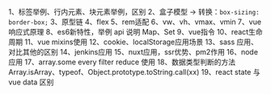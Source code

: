 1、标签举例、行内元素、块元素举例，区别
2、盒子模型 -> 转换：`box-sizing: border-box;`
3、原型链
4、flex
5、rem适配
6、vw、vh、vmax、vmin
7、vue响应式原理
8、es6新特性，举例 api 说明 Map、Set
9、vue指令
10、react生命周期
11、vue mixins使用
12、cookie、localStorage应用场景
13、sass 应用、对比其他的区别
14、jenkins应用
15、nuxt应用，ssr优势、pm2作用
16、node应用
17、array.some every filter reduce 使用
18、数据类型判断的方法 Array.isArray、typeof、Object.prototype.toString.call(xx)
19、react state 与 vue data 区别
